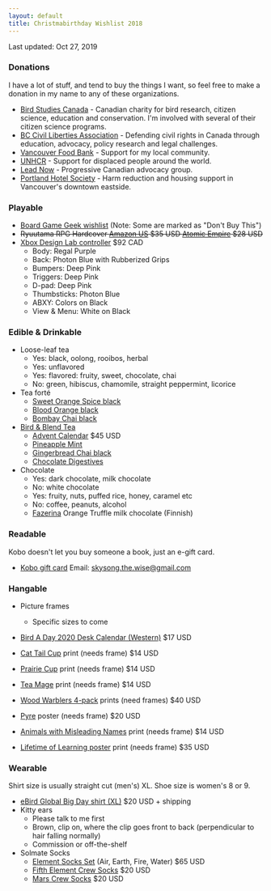 ```yaml
---
layout: default
title: Christmabirthday Wishlist 2018
---
```


<section markdown='1'>

Last updated: Oct 27, 2019

### Donations

I have a lot of stuff, and tend to buy the things I want, so feel free to make a donation in my name to any of these organizations.

* [Bird Studies Canada](https://www.birdscanada.org) - Canadian charity for bird research, citizen science, education and conservation. I'm involved with several of their citizen science programs.
* [BC Civil Liberties Association](https://bccla.org) - Defending civil rights in Canada through education, advocacy, policy research and legal challenges.
* [Vancouver Food Bank](https://foodbank.bc.ca) - Support for my local community.
* [UNHCR](https://give.unhcr.ca) - Support for displaced people around the world.
* [Lead Now](https://www.leadnow.ca) - Progressive Canadian advocacy group.
* [Portland Hotel Society](https://www.phs.ca) - Harm reduction and housing support in Vancouver's downtown eastside.


### Playable

* [Board Game Geek wishlist](https://boardgamegeek.com/wishlist/Hwesta) (Note: Some are marked as "Don't Buy This")
* ~~Ryuutama RPG Hardcover [Amazon US](https://www.amazon.com/Ryuutama-Natural-Fantasy-Role-Play/dp/098364585X) $35 USD [Atomic Empire](https://www.atomicempire.com/Item/186881) $28 USD~~
* [Xbox Design Lab controller](https://www.microsoft.com/en-ca/store/configure/Xbox-Design-Lab/900WZDF9XJVG) $92 CAD
  * Body: Regal Purple
  * Back: Photon Blue with Rubberized Grips
  * Bumpers: Deep Pink
  * Triggers: Deep Pink
  * D-pad: Deep Pink
  * Thumbsticks: Photon Blue
  * ABXY: Colors on Black
  * View & Menu: White on Black

### Edible & Drinkable
* Loose-leaf tea
  * Yes: black, oolong, rooibos, herbal
  * Yes: unflavored
  * Yes: flavored: fruity, sweet, chocolate, chai
  * No: green, hibiscus, chamomile, straight peppermint, licorice
* Tea forté
  * [Sweet Orange Spice black](https://www.teaforte.com/store/gourmet-tea/sweet-orange-spice/)
  * [Blood Orange black](https://www.teaforte.com/store/gourmet-tea/blood-orange/)
  * [Bombay Chai black](https://www.teaforte.com/store/gourmet-tea/bombay-chai/)
* [Bird & Blend Tea](https://birdandblendtea.com/us_en/)
  * [Advent Calendar](https://birdandblendtea.com/us_en/tea-advent-calendar.html) $45 USD
  * [Pineapple Mint](https://birdandblendtea.com/us_en/pineapple-mint.html)
  * [Gingerbread Chai black](https://birdandblendtea.com/us_en/christmas/christmas-tea/gingerbread-chai.html)
  * [Chocolate Digestives](https://birdandblendtea.com/us_en/chocolate-digestives.html)
* Chocolate
  * Yes: dark chocolate, milk chocolate
  * No: white chocolate
  * Yes: fruity, nuts, puffed rice, honey, caramel etc
  * No: coffee, peanuts, alcohol
  * [Fazerina](http://www.fazershop.com/en-US/products/11617/fazerina-100-g-chocolate-bar/) Orange Truffle milk chocolate (Finnish)


### Readable

Kobo doesn't let you buy someone a book, just an e-gift card.

* [Kobo gift card](https://www.kobo.com/ca/en/p/giftcards) Email: skysong.the.wise@gmail.com


### Hangable

* Picture frames
  * Specific sizes to come

* [Bird A Day 2020 Desk Calendar (Western)](https://cornelllabpgstore.com/product/bird-a-day-2019-desk-calendar-western/) $17 USD
* [Cat Tail Cup](https://topatoco.com/collections/red-wombat/products/rw-teamatters?variant=39883594895) print (needs frame) $14 USD
* [Prairie Cup](https://topatoco.com/collections/red-wombat/products/rw-teamatters?variant=39883594575) print (needs frame) $14 USD
* [Tea Mage](https://topatoco.com/collections/red-wombat/products/rw-teamatters?variant=39883594383) print (needs frame) $14 USD
* [Wood Warblers 4-pack](https://topatoco.com/collections/romo/products/romo-bbirds-4pack) prints (need frames) $40 USD
* [Pyre](https://store.supergiantgames.com/products/pyre-24-x-36-poster) poster (needs frame) $20 USD
* [Animals with Misleading Names](https://topatoco.com/collections/romo/products/romo-names) print (needs frame) $14 USD
* [Lifetime of Learning poster](https://shopzenpencils.com/collections/posters/products/learning) print (needs frame) $35 USD

### Wearable

Shirt size is usually straight cut (men's) XL. Shoe size is women's 8 or 9.

* [eBird Global Big Day shirt (XL)](https://shorepromotions.com/ebird_store/shop/product-detail/1000530) $20 USD + shipping
* Kitty ears
  * Please talk to me first
  * Brown, clip on, where the clip goes front to back (perpendicular to hair falling normally)
  * Commission or off-the-shelf
* Solmate Socks
  * [Element Socks Set](https://solmatesocks.com/collections/gift-packs/products/elements-gift-set) (Air, Earth, Fire, Water) $65 USD
  * [Fifth Element Crew Socks](https://solmatesocks.com/collections/crew-socks/products/fifth-element-crew-socks) $20 USD
  * [Mars Crew Socks](https://solmatesocks.com/collections/crew-socks/products/adult-crew-socks-mars) $20 USD

</section>
